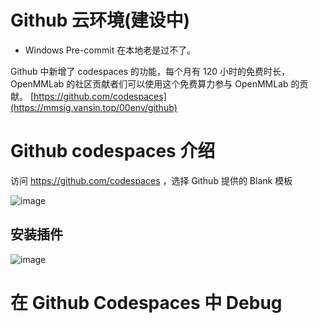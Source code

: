 # Github 云环境(建设中)

- Windows Pre-commit 在本地老是过不了。 

Github 中新增了 codespaces 的功能，每个月有 120 小时的免费时长，OpenMMLab 的社区贡献者们可以使用这个免费算力参与 OpenMMLab 的贡献。 [https://github.com/codespaces](https://mmsig.vansin.top/00env/github)

# Github codespaces 介绍 

访问 https://github.com/codespaces ，选择 Github 提供的 Blank 模板

![image](https://github.com/open-mmlab/OpenMMLabCamp/assets/25839884/4ffabfa1-912a-4e01-8bae-006372cebe81)



## 安装插件

![image](https://github.com/open-mmlab/OpenMMLabCamp/assets/25839884/c9142f91-a7cb-49f0-b65e-575ca4f772dc)

# 在 Github Codespaces 中 Debug

```json

```
